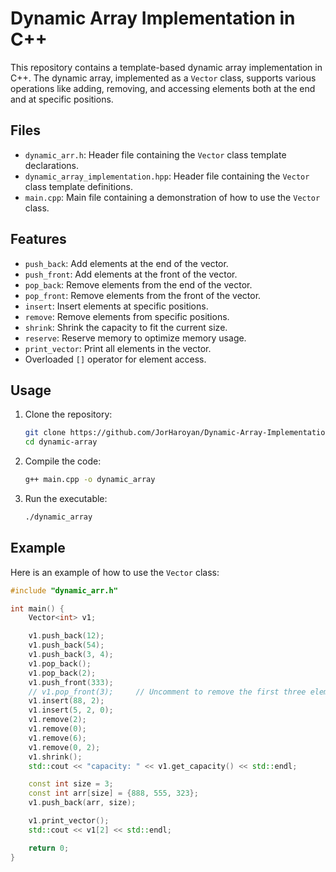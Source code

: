 # Dynamic Array Implementation in C++

This repository contains a template-based dynamic array implementation in C++. The dynamic array, implemented as a `Vector` class, supports various operations like adding, removing, and accessing elements both at the end and at specific positions.

## Files

- `dynamic_arr.h`: Header file containing the `Vector` class template declarations.
- `dynamic_array_implementation.hpp`: Header file containing the `Vector` class template definitions.
- `main.cpp`: Main file containing a demonstration of how to use the `Vector` class.

## Features

- `push_back`: Add elements at the end of the vector.
- `push_front`: Add elements at the front of the vector.
- `pop_back`: Remove elements from the end of the vector.
- `pop_front`: Remove elements from the front of the vector.
- `insert`: Insert elements at specific positions.
- `remove`: Remove elements from specific positions.
- `shrink`: Shrink the capacity to fit the current size.
- `reserve`: Reserve memory to optimize memory usage.
- `print_vector`: Print all elements in the vector.
- Overloaded `[]` operator for element access.

## Usage

1. Clone the repository:

    ```sh
    git clone https://github.com/JorHaroyan/Dynamic-Array-Implementation.git
    cd dynamic-array
    ```

2. Compile the code:

    ```sh
    g++ main.cpp -o dynamic_array
    ```

3. Run the executable:

    ```sh
    ./dynamic_array
    ```

## Example

Here is an example of how to use the `Vector` class:

```cpp
#include "dynamic_arr.h"

int main() {
    Vector<int> v1;

    v1.push_back(12);       
    v1.push_back(54);       
    v1.push_back(3, 4);     
    v1.pop_back();          
    v1.pop_back(2);         
    v1.push_front(333);     
    // v1.pop_front(3);     // Uncomment to remove the first three elements
    v1.insert(88, 2);       
    v1.insert(5, 2, 0);     
    v1.remove(2);           
    v1.remove(0);           
    v1.remove(6);           
    v1.remove(0, 2);        
    v1.shrink();            
    std::cout << "capacity: " << v1.get_capacity() << std::endl;

    const int size = 3;
    const int arr[size] = {888, 555, 323};
    v1.push_back(arr, size); 

    v1.print_vector();       
    std::cout << v1[2] << std::endl; 

    return 0;
}
